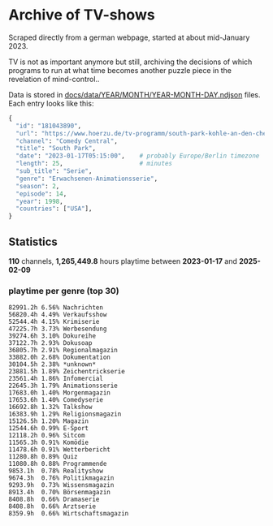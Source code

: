 # Archive of TV-shows

Scraped directly from a german webpage, started at about mid-January 2023.

TV is not as important anymore but still, archiving the decisions of which programs to run at what time
becomes another puzzle piece in the revelation of mind-control.. 

Data is stored in [docs/data/YEAR/MONTH/YEAR-MONTH-DAY.ndjson](docs/data/) files. 
Each entry looks like this:

```python
{
  "id": "181043890", 
  "url": "https://www.hoerzu.de/tv-programm/south-park-kohle-an-den-chefkoch/bid_181043890/", 
  "channel": "Comedy Central", 
  "title": "South Park", 
  "date": "2023-01-17T05:15:00",    # probably Europe/Berlin timezone 
  "length": 25,                     # minutes 
  "sub_title": "Serie", 
  "genre": "Erwachsenen-Animationsserie", 
  "season": 2, 
  "episode": 14, 
  "year": 1998, 
  "countries": ["USA"],
}
```

## Statistics

**110** channels, **1,265,449.8** hours playtime between **2023-01-17** and **2025-02-09**


### playtime per genre (top 30)

    82991.2h 6.56% Nachrichten
    56820.4h 4.49% Verkaufsshow
    52544.4h 4.15% Krimiserie
    47225.7h 3.73% Werbesendung
    39274.6h 3.10% Dokureihe
    37122.7h 2.93% Dokusoap
    36805.7h 2.91% Regionalmagazin
    33882.0h 2.68% Dokumentation
    30104.5h 2.38% *unknown*
    23881.5h 1.89% Zeichentrickserie
    23561.4h 1.86% Infomercial
    22645.3h 1.79% Animationsserie
    17683.0h 1.40% Morgenmagazin
    17653.6h 1.40% Comedyserie
    16692.8h 1.32% Talkshow
    16383.9h 1.29% Religionsmagazin
    15126.5h 1.20% Magazin
    12544.6h 0.99% E-Sport
    12118.2h 0.96% Sitcom
    11565.3h 0.91% Komödie
    11478.6h 0.91% Wetterbericht
    11280.8h 0.89% Quiz
    11080.8h 0.88% Programmende
    9853.1h  0.78% Realityshow
    9674.3h  0.76% Politikmagazin
    9293.9h  0.73% Wissensmagazin
    8913.4h  0.70% Börsenmagazin
    8408.8h  0.66% Dramaserie
    8408.8h  0.66% Arztserie
    8359.9h  0.66% Wirtschaftsmagazin
